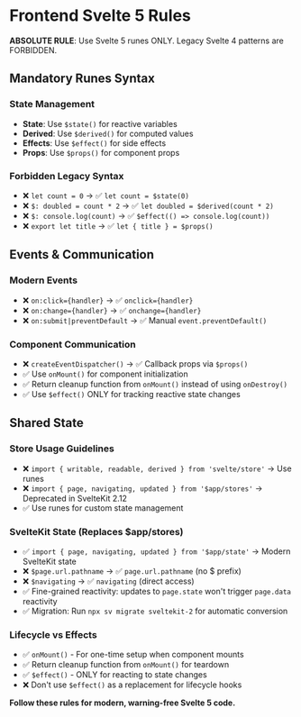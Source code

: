# Frontend Svelte 5 Rules

**ABSOLUTE RULE**: Use Svelte 5 runes ONLY. Legacy Svelte 4 patterns are FORBIDDEN.

## Mandatory Runes Syntax

### State Management

- **State**: Use `$state()` for reactive variables
- **Derived**: Use `$derived()` for computed values
- **Effects**: Use `$effect()` for side effects
- **Props**: Use `$props()` for component props

### Forbidden Legacy Syntax

- ❌ `let count = 0` → ✅ `let count = $state(0)`
- ❌ `$: doubled = count * 2` → ✅ `let doubled = $derived(count * 2)`
- ❌ `$: console.log(count)` → ✅ `$effect(() => console.log(count))`
- ❌ `export let title` → ✅ `let { title } = $props()`

## Events & Communication

### Modern Events

- ❌ `on:click={handler}` → ✅ `onclick={handler}`
- ❌ `on:change={handler}` → ✅ `onchange={handler}`
- ❌ `on:submit|preventDefault` → ✅ Manual `event.preventDefault()`

### Component Communication

- ❌ `createEventDispatcher()` → ✅ Callback props via `$props()`
- ✅ Use `onMount()` for component initialization
- ✅ Return cleanup function from `onMount()` instead of using `onDestroy()`
- ✅ Use `$effect()` ONLY for tracking reactive state changes

## Shared State

### Store Usage Guidelines

- ❌ `import { writable, readable, derived } from 'svelte/store'` → Use runes
- ❌ `import { page, navigating, updated } from '$app/stores'` → Deprecated in SvelteKit 2.12
- ✅ Use runes for custom state management

### SvelteKit State (Replaces $app/stores)

- ✅ `import { page, navigating, updated } from '$app/state'` → Modern SvelteKit state
- ❌ `$page.url.pathname` → ✅ `page.url.pathname` (no $ prefix)
- ❌ `$navigating` → ✅ `navigating` (direct access)
- ✅ Fine-grained reactivity: updates to `page.state` won't trigger `page.data` reactivity
- ✅ Migration: Run `npx sv migrate sveltekit-2` for automatic conversion

### Lifecycle vs Effects

- ✅ `onMount()` - For one-time setup when component mounts
- ✅ Return cleanup function from `onMount()` for teardown
- ✅ `$effect()` - ONLY for reacting to state changes
- ❌ Don't use `$effect()` as a replacement for lifecycle hooks

**Follow these rules for modern, warning-free Svelte 5 code.**
